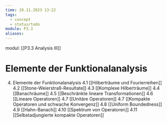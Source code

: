 ```yaml
---
time: 28.11.2023 13:22
tags:
  - concept
  - status/todo
module: P3.3
aliases:
---
```

modul: [[P3.3 Analysis III]]
# Elemente der Funktionalanalysis

4. Elemente der Funktionalanalysis
    4.1 [[Hilberträume und Fourierreihen]]
    4.2 [[Stone-Weierstraß-Resultate]]
    4.3 [[Komplexe Hilberträume]]
    4.4 [[Banachräume]]
    4.5 [[Beschränkte lineare Transformationen]]
    4.6 [[Lineare Operatoren]]
    4.7 [[Unitäre Operatoren]]
    4.7 [[Kompakte Operatoren und schwache Konvergenz]]
    4.8 [[Uniform Boundedness]]
    4.9 [[Hahn-Banach]]
    4.10 [[Spektrum von Operatoren]]
    4.11 [[Selbstadjungierte kompakte Operatoren]]
